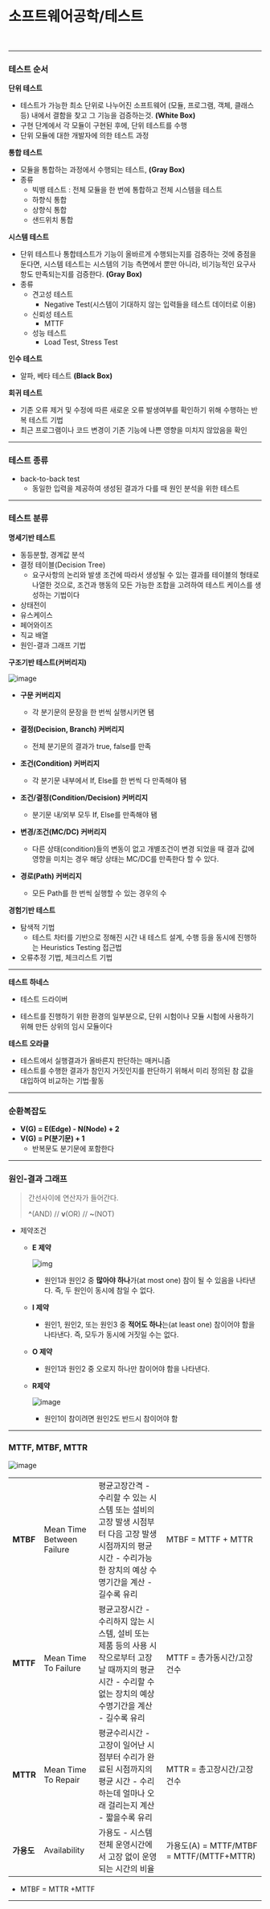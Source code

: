 # 소프트웨어공학/테스트

<br>

---

### 테스트 순서

**단위 테스트**

* 테스트가 가능한 최소 단위로 나누어진 소프트웨어 (모듈, 프로그램, 객체, 클래스 등) 내에서 결함을 찾고 그 기능을 검증하는것. **(White Box)**
* 구현 단계에서 각 모듈이 구현된 후에, 단위 테스트를 수행
* 단위 모듈에 대한 개발자에 의한 테스트 과정

**통합 테스트**

* 모듈을 통합하는 과정에서 수행되는 테스트, **(Gray Box)**
* 종류
  * 빅뱅 테스트 : 전체 모듈을 한 번에 통합하고 전체 시스템을 테스트
  * 하향식 통합
  * 상향식 통합
  * 샌드위치 통합

**시스템 테스트**

* 단위 테스트나 통합테스트가 기능이 올바르게 수행되는지를 검증하는 것에 중점을 둔다면, 시스템 테스트는 시스템의 기능 측면에서 뿐만 아니라, 비기능적인 요구사항도 만족되는지를 검증한다. **(Gray Box)**
* 종류
  * 견고성 테스트
    * Negative Test(시스템이 기대하지 않는 입력들을 테스트 데이터로 이용)
  * 신뢰성 테스트
    * MTTF
  * 성능 테스트
    * Load Test, Stress Test

**인수 테스트**

* 알파, 베타 테스트 **(Black Box)**

**회귀 테스트**

* 기존 오류 제거 및 수정에 따른 새로운 오류 발생여부를 확인하기 위해 수행하는 반복 테스트 기법
* 최근 프로그램이나 코드 변경이 기존 기능에 나쁜 영향을 미치지 않았음을 확인

---

### 테스트 종류

* back-to-back test
  * 동일한 입력을 제공하여 생성된 결과가 다를 때 원인 분석을 위한 테스트

---

### 테스트 분류

**명세기반 테스트**

* 동등분할, 경계값 분석
* 결정 테이블(Decision Tree)
  * 요구사항의 논리와 발생 조건에 따라서 생성될 수 있는 결과를 테이블의 형태로 나열한 것으로, 조건과 행동의 모든 가능한 조합을 고려하여 테스트 케이스를 생성하는 기법이다
* 상태전이
* 유스케이스
* 페어와이즈
* 직교 배열
* 원인-결과 그래프 기법

**구조기반 테스트(커버리지)**

![image](https://user-images.githubusercontent.com/75229881/161048237-ff15a139-fedb-4b83-9dc9-29d8a8d080ae.png)

* **구문 커버리지**
  * 각 분기문의 문장을 한 번씩 실행시키면 됌
* **결정(Decision, Branch) 커버리지**
  * 전체 분기문의 결과가 true, false를 만족
* **조건(Condition) 커버리지**
  * 각 분기문 내부에서 If, Else를 한 번씩 다 만족해야 됌
* **조건/결정(Condition/Decision) 커버리지**
  * 분기문 내/외부 모두 If, Else를 만족해야 됌

* **변경/조건(MC/DC) 커버리지**
  * 다른 상태(condition)들의 변동이 없고 개별조건이 변경 되었을 때 결과 값에 영향을 미치는 경우 해당 상태는 MC/DC를 만족한다 할 수 있다.
* **경로(Path) 커버리지**
  * 모든 Path를 한 번씩 실행할 수 있는 경우의 수


**경험기반 테스트**

* 탐색적 기법
  * 테스트 차터를 기반으로 정해진 시간 내 테스트 설계, 수행 등을 동시에 진행하는 Heuristics Testing 접근법
* 오류추정 기법, 체크리스트 기법

---

**테스트 하네스**

* 테스트 드라이버

* 테스트를 진행하기 위한 환경의 일부분으로, 단위 시험이나 모듈 시험에 사용하기 위해 만든 상위의 임시 모듈이다

**테스트 오라클**

* 테스트에서 실행결과가 올바른지 판단하는 매커니즘
* 테스트를 수행한 결과가 참인지 거짓인지를 판단하기 위해서 미리 정의된 참 값을 대입하여 비교하는 기법·활동

---

### 순환복잡도

* **V(G) = E(Edge) - N(Node) + 2**
* **V(G) = P(분기문) + 1**
  * 반복문도 분기문에 포함한다

---

### 원인-결과 그래프

>간선사이에 연산자가 들어간다.
>
>**^**(AND) // **v**(OR) // **~**(NOT)

* 제약조건

  * **E 제약**

    ![img](https://t1.daumcdn.net/cfile/tistory/99B5EA465F83659908)

    * 원인1과 원인2 중 **많아야 하나**가(at most one) 참이 될 수 있음을 나타낸다. 즉, 두 원인이 동시에 참일 수 없다.

  * **I 제약**

    * 원인1, 원인2, 또는 원인3 중 **적어도 하나**는(at least one) 참이어야 함을 나타낸다. 즉, 모두가 동시에 거짓일 수는 없다.

  * **O 제약**

    * 원인1과 원인2 중 오로지 하나만 참이어야 함을 나타낸다.

  * **R제약**

    ![image](https://user-images.githubusercontent.com/75229881/152667631-ceb8aff2-fa42-4cbb-83f9-8ca946477966.png)

    * 원인1이 참이려면 원인2도 반드시 참이어야 함

---

### MTTF, MTBF, MTTR

![image](https://user-images.githubusercontent.com/75229881/161052834-40c72911-76c0-4d77-985d-1555cb03ebad.png)

|            |                           |                                                              |                                          |
| :--------- | ------------------------- | :----------------------------------------------------------- | ---------------------------------------- |
| **MTBF**   | Mean Time Between Failure | 평균고장간격 - 수리할 수 있는 시스템 또는 설비의 고장 발생 시점부터 다음 고장 발생 시점까지의 평균 시간 - 수리가능한 장치의 예상 수명기간을 계산 - 길수록 유리 | MTBF = MTTF + MTTR                       |
| **MTTF**   | Mean Time To Failure      | 평균고장시간 - 수리하지 않는 시스템, 설비 또는 제품 등의 사용 시작으로부터 고장 날 때까지의 평균 시간  - 수리할 수 없는 장치의 예상 수명기간을 계산 - 길수록 유리 | MTTF = 총가동시간/고장건수               |
| **MTTR**   | Mean Time To Repair       | 평균수리시간 - 고장이 일어난 시점부터 수리가 완료된 시점까지의 평균 시간 - 수리하는데 얼마나 오래 걸리는지 계산 - 짧을수록 유리 | MTTR = 총고장시간/고장건수               |
| **가용도** | Availability              | 가용도 - 시스템 전체 운영시간에서 고장 없이 운영되는 시간의 비율 | 가용도(A) = MTTF/MTBF = MTTF/(MTTF+MTTR) |

* MTBF = MTTR +MTTF

---

